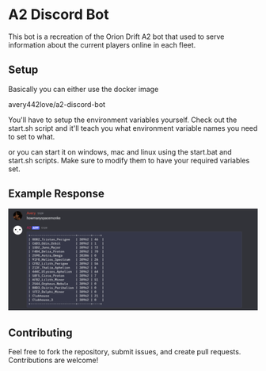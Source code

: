 # A2 Discord Bot

This bot is a recreation of the Orion Drift A2 bot that used to serve information about the current players online in each fleet.

## Setup

Basically you can either use the docker image

avery442love/a2-discord-bot

You'll have to setup the environment variables yourself. Check out the start.sh script and it'll teach you what environment variable names you need to set to what.

or you can start it on windows, mac and linux using the start.bat and start.sh scripts. Make sure to modify them to have your required variables set.

## Example Response

![Bot Response Example](assets/Howmanyspacemonke_example.png)

## Contributing

Feel free to fork the repository, submit issues, and create pull requests. Contributions are welcome!

